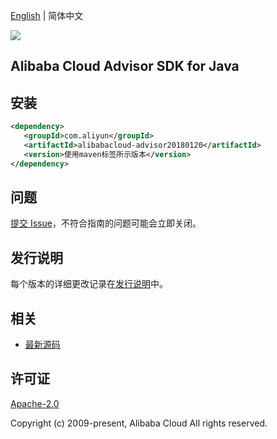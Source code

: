 [English](README.md) | 简体中文

![](https://aliyunsdk-pages.alicdn.com/icons/AlibabaCloud.svg)

## Alibaba Cloud Advisor SDK for Java

## 安装

```xml
<dependency>
   <groupId>com.aliyun</groupId>
   <artifactId>alibabacloud-advisor20180120</artifactId>
   <version>使用maven标签所示版本</version>
</dependency>
```

## 问题

[提交 Issue](https://github.com/aliyun/alibabacloud-java-async-sdk/issues/new)，不符合指南的问题可能会立即关闭。

## 发行说明

每个版本的详细更改记录在[发行说明](./ChangeLog.txt)中。

## 相关

- [最新源码](https://github.com/aliyun/alibabacloud-async-java-sdk/)

## 许可证

[Apache-2.0](http://www.apache.org/licenses/LICENSE-2.0)

Copyright (c) 2009-present, Alibaba Cloud All rights reserved.

